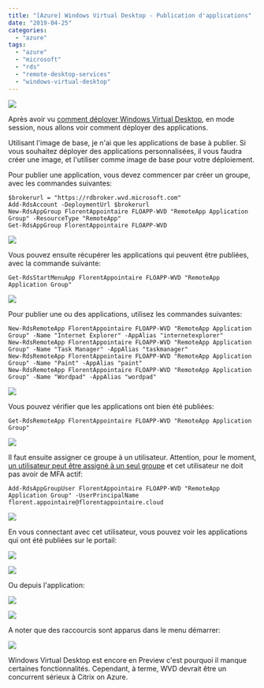 ```yaml
---
title: "[Azure] Windows Virtual Desktop - Publication d'applications"
date: "2019-04-25"
categories: 
  - "azure"
tags: 
  - "azure"
  - "microsoft"
  - "rds"
  - "remote-desktop-services"
  - "windows-virtual-desktop"
---
```


![](https://cloudyjourney.fr/wp-content/uploads/2018/01/Azure.png)

Après avoir vu [comment déployer Windows Virtual Desktop](https://cloudyjourney.fr/2019/04/24/azure-windows-virtual-desktop/), en mode session, nous allons voir comment déployer des applications.

Utilisant l'image de base, je n'ai que les applications de base à publier. Si vous souhaitez déployer des applications personnalisées, il vous faudra créer une image, et l'utiliser comme image de base pour votre déploiement.

Pour publier une application, vous devez commencer par créer un groupe, avec les commandes suivantes:

```
$brokerurl = "https://rdbroker.wvd.microsoft.com"
Add-RdsAccount -DeploymentUrl $brokerurl
New-RdsAppGroup FlorentAppointaire FLOAPP-WVD "RemoteApp Application Group" -ResourceType "RemoteApp"
Get-RdsAppGroup FlorentAppointaire FLOAPP-WVD
```

![](https://cloudyjourney.fr/wp-content/uploads/2019/04/WVD1-01.png)

Vous pouvez ensuite récupérer les applications qui peuvent être publiées, avec la commande suivante:

```
Get-RdsStartMenuApp FlorentAppointaire FLOAPP-WVD "RemoteApp Application Group"
```

![](https://cloudyjourney.fr/wp-content/uploads/2019/04/WVD1-02.png)

Pour publier une ou des applications, utilisez les commandes suivantes:

```
New-RdsRemoteApp FlorentAppointaire FLOAPP-WVD "RemoteApp Application Group" -Name "Internet Explorer" -AppAlias "internetexplorer"
New-RdsRemoteApp FlorentAppointaire FLOAPP-WVD "RemoteApp Application Group" -Name "Task Manager" -AppAlias "taskmanager"
New-RdsRemoteApp FlorentAppointaire FLOAPP-WVD "RemoteApp Application Group" -Name "Paint" -AppAlias "paint"
New-RdsRemoteApp FlorentAppointaire FLOAPP-WVD "RemoteApp Application Group" -Name "Wordpad" -AppAlias "wordpad"
```

![](https://i2.wp.com/cloudyjourney.fr/wp-content/uploads/2019/04/WVD1-03.png?fit=762%2C666&ssl=1)

Vous pouvez vérifier que les applications ont bien été publiées:

```
Get-RdsRemoteApp FlorentAppointaire FLOAPP-WVD "RemoteApp Application Group"
```

![](https://cloudyjourney.fr/wp-content/uploads/2019/04/WVD1-04.png)

Il faut ensuite assigner ce groupe à un utilisateur. Attention, pour le moment, [un utilisateur peut être assigné à un seul groupe](https://github.com/MicrosoftDocs/azure-docs/issues/28080) et cet utilisateur ne doit pas avoir de MFA actif:

```
Add-RdsAppGroupUser FlorentAppointaire FLOAPP-WVD "RemoteApp Application Group" -UserPrincipalName florent.appointaire@florentappointaire.cloud
```

![](https://i1.wp.com/cloudyjourney.fr/wp-content/uploads/2019/04/WVD1-05.png?fit=762%2C51&ssl=1)

En vous connectant avec cet utilisateur, vous pouvez voir les applications qui ont été publiées sur le portail:

![](https://i1.wp.com/cloudyjourney.fr/wp-content/uploads/2019/04/WVD1-06.png?fit=762%2C123&ssl=1)

![](https://i1.wp.com/cloudyjourney.fr/wp-content/uploads/2019/04/WVD1-07.png?fit=762%2C557&ssl=1)

Ou depuis l'application:

![](https://i1.wp.com/cloudyjourney.fr/wp-content/uploads/2019/04/WVD1-08.png?fit=762%2C487&ssl=1)

![](https://i2.wp.com/cloudyjourney.fr/wp-content/uploads/2019/04/WVD1-09.png?fit=762%2C382&ssl=1)

A noter que des raccourcis sont apparus dans le menu démarrer:

![](https://cloudyjourney.fr/wp-content/uploads/2019/04/WVD1-10.png)

Windows Virtual Desktop est encore en Preview c'est pourquoi il manque certaines fonctionnalités. Cependant, à terme, WVD devrait être un concurrent sérieux à Citrix on Azure.
